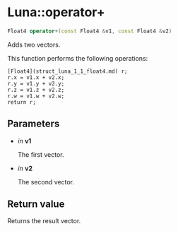 # Luna::operator+

```c++
Float4 operator+(const Float4 &v1, const Float4 &v2)
```

Adds two vectors. 

This function performs the following operations: 
```
[Float4](struct_luna_1_1_float4.md) r;
r.x = v1.x + v2.x;
r.y = v1.y + v2.y;
r.z = v1.z + v2.z;
r.w = v1.w + v2.w;
return r;
```


## Parameters
* *in* **v1**

    The first vector. 

* *in* **v2**

    The second vector. 

## Return value
Returns the result vector. 


